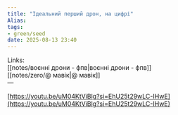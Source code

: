 ```yaml
---
title: "Ідеальний перший дрон, на цифрі"
Alias: 
tags:
- green/seed
date: 2025-08-13 23:40
---
```

Links:  
[[notes/воєнні дрони - фпв|воєнні дрони - фпв]]  
[[notes/zero/@ мавік|@ мавік]]  
—

[https://youtu.be/uM04KtViBlg?si=EhU25t29wLC-IHwE](https://youtu.be/uM04KtViBlg?si=EhU25t29wLC-IHwE)

